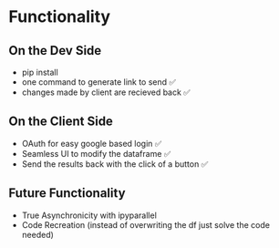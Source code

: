 # Functionality
## On the Dev Side
- pip install
- one command to generate link to send ✅ 
- changes made by client are recieved back ✅
## On the Client Side
- OAuth for easy google based login ✅ 
- Seamless UI to modify the dataframe ✅
- Send the results back with the click of a button ✅  
## Future Functionality
- True Asynchronicity with ipyparallel
- Code Recreation (instead of overwriting the df just solve the code needed)

